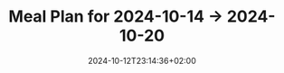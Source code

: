 ---
title: Meal Plan for 2024-10-14 -> 2024-10-20
date: 2024-10-12T23:14:36+02:00
plan_start: 2024-10-14
plan_end: 2024-10-20
meals: {
    # 3 lunches
    pollo_con_piña_al_curry: 6,
    # 3 lunches
    risotto_con_setas_a_la_cerveza: 6,
    # 3 lunches
    bolognese: 6,
    # 2 dinners
    spiced_carrot_and_lentil_soup: 4,
    # 2 dinners
    chopped_texmex_ground_beef_taco_salad: 4,
    # 2 dinners:
    the_family_favorite_salad_recipe: 4,
    # 2 dinners:
    citrus_oven_baked_salmon_over_arugula_cucumber_salad: 4,
}
---